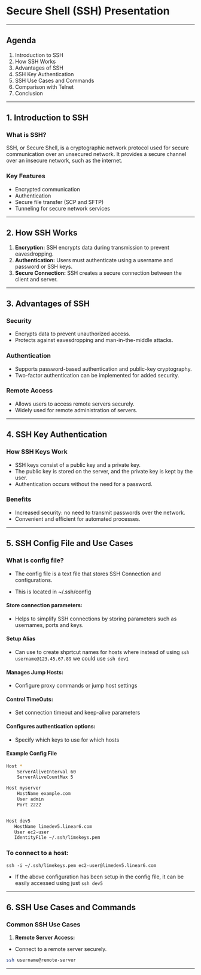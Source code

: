 # Secure Shell (SSH) Presentation

---

## Agenda

1. Introduction to SSH
2. How SSH Works
3. Advantages of SSH
4. SSH Key Authentication
5. SSH Use Cases and Commands
6. Comparison with Telnet
7. Conclusion

---

## 1. Introduction to SSH

### What is SSH?

SSH, or Secure Shell, is a cryptographic network protocol used for secure communication over an unsecured network. It provides a secure channel over an insecure network, such as the internet.

### Key Features

-   Encrypted communication
-   Authentication
-   Secure file transfer (SCP and SFTP)
-   Tunneling for secure network services

---

## 2. How SSH Works

1. **Encryption:** SSH encrypts data during transmission to prevent eavesdropping.
2. **Authentication:** Users must authenticate using a username and password or SSH keys.
3. **Secure Connection:** SSH creates a secure connection between the client and server.

---

## 3. Advantages of SSH

### Security

-   Encrypts data to prevent unauthorized access.
-   Protects against eavesdropping and man-in-the-middle attacks.

### Authentication

-   Supports password-based authentication and public-key cryptography.
-   Two-factor authentication can be implemented for added security.

### Remote Access

-   Allows users to access remote servers securely.
-   Widely used for remote administration of servers.

---

## 4. SSH Key Authentication

### How SSH Keys Work

-   SSH keys consist of a public key and a private key.
-   The public key is stored on the server, and the private key is kept by the user.
-   Authentication occurs without the need for a password.

### Benefits

-   Increased security: no need to transmit passwords over the network.
-   Convenient and efficient for automated processes.

---

## 5. SSH Config File and Use Cases

### What is config file?

-   The config file is a text file that stores SSH Connection and configurations.

-   This is located in ~/.ssh/config

#### **Store connection parameters:**

-   Helps to simplify SSH connections by storing parameters such as usernames, ports and keys.

#### **Setup Alias**

-   Can use to create shprtcut names for hosts where instead of using `ssh username@123.45.67.89`
    we could use
    `ssh dev1`

#### **Manages Jump Hosts:**

-   Configure proxy commands or jump host settings

#### **Control TimeOuts:**

-   Set connection timeout and keep-alive parameters

#### **Configures authentication options:**

-   Specify which keys to use for which hosts

#### Example Config File

```bash
Host *
    ServerAliveInterval 60
    ServerAliveCountMax 5

Host myserver
    HostName example.com
    User admin
    Port 2222


Host dev5
   HostName limedev5.linear6.com
   User ec2-user
   IdentityFile ~/.ssh/limekeys.pem
```

### **To connect to a host:**

```
ssh -i ~/.ssh/limekeys.pem ec2-user@limedev5.linear6.com
```

-   If the above configuration has been setup in the config file, it can be easily accessed using just `ssh dev5`

---

## 6. SSH Use Cases and Commands

### Common SSH Use Cases

1. **Remote Server Access:**

-   Connect to a remote server securely.

```bash
ssh username@remote-server
```

---
